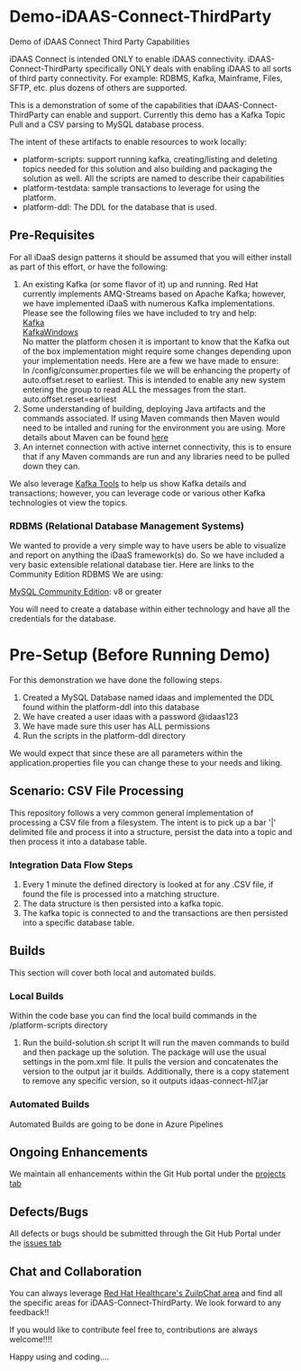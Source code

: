 # Demo-iDAAS-Connect-ThirdParty
Demo of iDAAS Connect Third Party Capabilities

iDAAS Connect is intended ONLY to enable iDAAS connectivity. iDAAS-Connect-ThirdParty specifically ONLY deals with enabling 
iDAAS to all sorts of third party connectivity. For example: RDBMS, Kafka, Mainframe, Files, SFTP, etc.
plus dozens of others are supported.

This is a demonstration of some of the capabilities that iDAAS-Connect-ThirdParty can enable and support. 
Currently this demo has a Kafka Topic Pull and a CSV parsing to MySQL database process. 

The intent of these artifacts to enable
resources to work locally: <br/>
+ platform-scripts: support running kafka, creating/listing and deleting topics needed for this solution
and also building and packaging the solution as well. All the scripts are named to describe their capabilities <br/>
+ platform-testdata: sample transactions to leverage for using the platform. <br/>
+ platform-ddl: The DDL for the database that is used.

## Pre-Requisites
For all iDaaS design patterns it should be assumed that you will either install as part of this effort, or have the following:
1. An existing Kafka (or some flavor of it) up and running. Red Hat currently implements AMQ-Streams based on Apache Kafka; however, we
have implemented iDaaS with numerous Kafka implementations. Please see the following files we have included to try and help: <br/>
[Kafka](https://github.com/RedHat-Healthcare/iDaaS-Demos/blob/master/Kafka.md)<br/>
[KafkaWindows](https://github.com/RedHat-Healthcare/iDaaS-Demos/blob/master/KafkaWindows.md)<br/>
No matter the platform chosen it is important to know that the Kafka out of the box implementation might require some changes depending
upon your implementation needs. Here are a few we have made to ensure: <br/>
In <kafka>/config/consumer.properties file we will be enhancing the property of auto.offset.reset to earliest. This is intended to enable any new 
system entering the group to read ALL the messages from the start. <br/>
auto.offset.reset=earliest <br/>
2. Some understanding of building, deploying Java artifacts and the commands associated. If using Maven commands then Maven would need to be intalled and runing for the environment you are using. More details about Maven can be found [here](https://maven.apache.org/install.html)<br/>
3. An internet connection with active internet connectivity, this is to ensure that if any Maven commands are
run and any libraries need to be pulled down they can.<br/>

We also leverage [Kafka Tools](https://kafkatool.com/) to help us show Kafka details and transactions; however, you can leverage
code or various other Kafka technologies ot view the topics.

### RDBMS (Relational Database Management Systems)
We wanted to provide a very simple way to have users be able to visualize and report on anything the iDaaS framework(s) do. So we have included a
very basic extensible relational database tier. Here are links to the Community Edition RDBMS We are using:<br/>

<a href="https://www.mariadb.com/" target="_blank">MySQL Community Edition</a>: v8 or greater<br>

You will need to create a database within either technology and have all the credentials for the database.

# Pre-Setup (Before Running Demo)
For this demonstration we have done the following steps.

1.  Created a MySQL Database named idaas and implemented the DDL found within the platform-ddl into this database
2.  We have created a user idaas with a password @idaas123
3.  We have made sure this user has ALL permissions
4.  Run the scripts in the platform-ddl directory

We would expect that since these are all parameters within the application.properties file you can change these to your needs and liking.

## Scenario: CSV File Processing
This repository follows a very common general implementation of processing a CSV file from a filesystem. The intent is to pick up
a bar '|' delimited file and process it into a structure, persist the data into a topic and then process it into a database table.

### Integration Data Flow Steps
 
1. Every 1 minute the defined directory is looked at for any .CSV file, if found the file is processed into a matching structure.
2. The data structure is then persisted into a kafka topic. 
3. The kafka topic is connected to and the transactions are then persisted into a specific database table.
    
## Builds
This section will cover both local and automated builds.

### Local Builds
Within the code base you can find the local build commands in the /platform-scripts directory
1.  Run the build-solution.sh script
It will run the maven commands to build and then package up the solution. The package will use the usual settings
in the pom.xml file. It pulls the version and concatenates the version to the output jar it builds.
Additionally, there is a copy statement to remove any specific version, so it outputs idaas-connect-hl7.jar

### Automated Builds
Automated Builds are going to be done in Azure Pipelines

## Ongoing Enhancements
We maintain all enhancements within the Git Hub portal under the 
<a href="https://github.com/RedHat-Healthcare/iDAAS-Connect-ThirdParty/projects" target="_blank">projects tab</a>

## Defects/Bugs
All defects or bugs should be submitted through the Git Hub Portal under the 
<a href="https://github.com/RedHat-Healthcare/iDAAS-Connect-ThirdPartyt/issues" target="_blank">issues tab</a>

## Chat and Collaboration
You can always leverage <a href="https://redhathealthcare.zulipchat.com" target="_blank">Red Hat Healthcare's ZuilpChat area</a>
and find all the specific areas for iDAAS-Connect-ThirdParty. We look forward to any feedback!!

If you would like to contribute feel free to, contributions are always welcome!!!! 

Happy using and coding....

